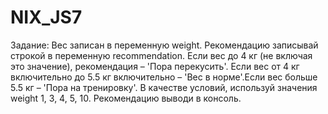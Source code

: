 # NIX_JS7
 
Задание: Вес записан в переменную weight. Рекомендацию записывай строкой в переменную recommendation. Если вес до 4 кг (не включая это значение), рекомендация – 'Пора перекусить'. Если вес от 4 кг включительно до 5.5 кг включительно – 'Вес в норме'.Если вес больше 5.5 кг – 'Пора на тренировку'. В качестве условий, используй значения weight 1, 3, 4, 5, 10. Рекомендацию выводи в консоль.
